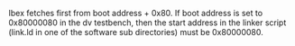 Ibex fetches first from boot address + 0x80.
If boot address is set to 0x80000080 in the dv testbench, then the start address in the linker script (link.ld in one of the software sub directories) must be 0x80000080.